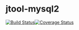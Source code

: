 # jtool-mysql2

[![Build Status](https://travis-ci.org/JavaServerGroup/jtool-mysql2.svg?branch=master)](https://travis-ci.org/JavaServerGroup/jtool-mysql2)[![Coverage Status](https://coveralls.io/repos/github/JavaServerGroup/jtool-mysql2/badge.png?branch=master)](https://coveralls.io/github/JavaServerGroup/jtool-mysql2?branch=master)